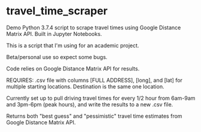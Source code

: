 # travel_time_scraper

Demo Python 3.7.4 script to scrape travel times using Google Distance Matrix API. Built in Jupyter Notebooks. 

This is a script that I'm using for an academic project. 

Beta/personal use so expect some bugs.

Code relies on Google Distance Matrix API for results.

REQUIRES: .csv file with columns [FULL ADDRESS], [long], and [lat] for multiple starting locations. Destination is the same one location. 

Currently set up to pull driving travel times for every 1/2 hour from 6am-9am and 3pm-6pm (peak hours), and write the results to a new .csv file.

Returns both "best guess" and "pessimistic" travel time estimates from Google Distance Matrix API.

